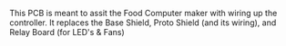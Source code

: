 This PCB is meant to assit the Food Computer maker with wiring up the controller. 
It replaces the Base Shield, Proto Shield (and its wiring), and Relay Board (for LED's & Fans)